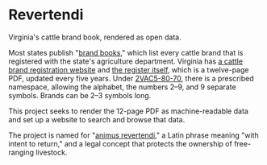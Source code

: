 # Revertendi

Virginia's cattle brand book, rendered as open data.

Most states publish "[brand books](http://en.wikipedia.org/wiki/Brand_Book)," which list every cattle brand that is registered with the state's agriculture department. Virginia has [a cattle brand registration website](http://www.vdacs.virginia.gov/animals/cattle.shtml) and [the register itself](http://www.vdacs.virginia.gov/animals/pdf/cattlebrandregister041112.pdf), which is a twelve-page PDF, updated every five years. Under [2VAC5-80-70](http://www.vdacs.virginia.gov/animals/pdf/cattlebrandregs.pdf), there is a prescribed namespace, allowing the alphabet, the numbers 2–9, and 9 separate symbols. Brands can be 2–3 symbols long.

This project seeks to render the 12-page PDF as machine-readable data and set up a website to search and browse that data.

The project is named for "[animus revertendi](http://en.wikipedia.org/wiki/Animus_revertendi)," a Latin phrase meaning "with intent to return," and a legal concept that protects the ownership of free-ranging livestock.
